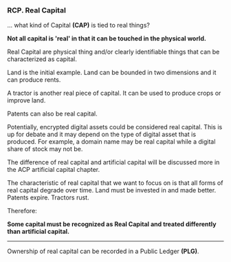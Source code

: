 ### RCP. Real Capital


... what kind of Capital **(CAP)** is tied to real things?


**Not all capital is 'real' in that it can be touched in the physical world.**

Real Capital are physical thing and/or clearly identifiable things that can be characterized as capital.

Land is the initial example.  Land can be bounded in two dimensions and it can produce rents.

A tractor is another real piece of capital.  It can be used to produce crops or improve land.

Patents can also be real capital.

Potentially, encrypted digital assets could be considered real capital.  This is up for debate and it may depend on the type of digital asset that is produced.  For example, a domain name may be real capital while a digital share of stock may not be.

The difference of real capital and artificial capital will be discussed more in the ACP artificial capital chapter.

The characteristic of real capital that we want to focus on is that all forms of real capital degrade over time. Land must be invested in and made better.  Patents expire.  Tractors rust.


Therefore:

**Some capital must be recognized as Real Capital and treated differently than artificial capital.**

----------

Ownership of real capital can be recorded in a Public Ledger **(PLG)**.

